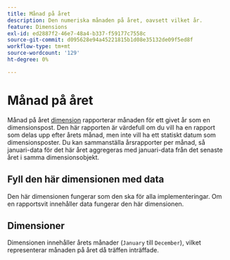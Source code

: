 ```yaml
---
title: Månad på året
description: Den numeriska månaden på året, oavsett vilket år.
feature: Dimensions
exl-id: ed2887f2-46e7-48a4-b337-f59177c7558c
source-git-commit: d095628e94a45221815b1d08e35132de09f5ed8f
workflow-type: tm+mt
source-wordcount: '129'
ht-degree: 0%

---
```


# Månad på året

Månad på året [dimension](overview.md) rapporterar månaden för ett givet år som en dimensionspost. Den här rapporten är värdefull om du vill ha en rapport som delas upp efter årets månad, men inte vill ha ett statiskt datum som dimensionsposter. Du kan sammanställa årsrapporter per månad, så januari-data för det här året aggregeras med januari-data från det senaste året i samma dimensionsobjekt.

## Fyll den här dimensionen med data

Den här dimensionen fungerar som den ska för alla implementeringar. Om en rapportsvit innehåller data fungerar den här dimensionen.

## Dimensioner

Dimensionen innehåller årets månader (`January` till `December`), vilket representerar månaden på året då träffen inträffade.
